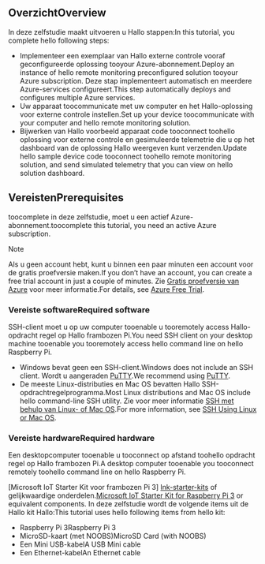 ## <a name="overview"></a><span data-ttu-id="f4a0d-101">Overzicht</span><span class="sxs-lookup"><span data-stu-id="f4a0d-101">Overview</span></span>

<span data-ttu-id="f4a0d-102">In deze zelfstudie maakt uitvoeren u Hallo stappen:</span><span class="sxs-lookup"><span data-stu-id="f4a0d-102">In this tutorial, you complete hello following steps:</span></span>

- <span data-ttu-id="f4a0d-103">Implementeer een exemplaar van Hallo externe controle vooraf geconfigureerde oplossing tooyour Azure-abonnement.</span><span class="sxs-lookup"><span data-stu-id="f4a0d-103">Deploy an instance of hello remote monitoring preconfigured solution tooyour Azure subscription.</span></span> <span data-ttu-id="f4a0d-104">Deze stap implementeert automatisch en meerdere Azure-services configureert.</span><span class="sxs-lookup"><span data-stu-id="f4a0d-104">This step automatically deploys and configures multiple Azure services.</span></span>
- <span data-ttu-id="f4a0d-105">Uw apparaat toocommunicate met uw computer en het Hallo-oplossing voor externe controle instellen.</span><span class="sxs-lookup"><span data-stu-id="f4a0d-105">Set up your device toocommunicate with your computer and hello remote monitoring solution.</span></span>
- <span data-ttu-id="f4a0d-106">Bijwerken van Hallo voorbeeld apparaat code tooconnect toohello oplossing voor externe controle en gesimuleerde telemetrie die u op het dashboard van de oplossing Hallo weergeven kunt verzenden.</span><span class="sxs-lookup"><span data-stu-id="f4a0d-106">Update hello sample device code tooconnect toohello remote monitoring solution, and send simulated telemetry that you can view on hello solution dashboard.</span></span>

## <a name="prerequisites"></a><span data-ttu-id="f4a0d-107">Vereisten</span><span class="sxs-lookup"><span data-stu-id="f4a0d-107">Prerequisites</span></span>

<span data-ttu-id="f4a0d-108">toocomplete in deze zelfstudie, moet u een actief Azure-abonnement.</span><span class="sxs-lookup"><span data-stu-id="f4a0d-108">toocomplete this tutorial, you need an active Azure subscription.</span></span>

> [!NOTE]
> <span data-ttu-id="f4a0d-109">Als u geen account hebt, kunt u binnen een paar minuten een account voor de gratis proefversie maken.</span><span class="sxs-lookup"><span data-stu-id="f4a0d-109">If you don’t have an account, you can create a free trial account in just a couple of minutes.</span></span> <span data-ttu-id="f4a0d-110">Zie [Gratis proefversie van Azure][lnk-free-trial] voor meer informatie.</span><span class="sxs-lookup"><span data-stu-id="f4a0d-110">For details, see [Azure Free Trial][lnk-free-trial].</span></span>

### <a name="required-software"></a><span data-ttu-id="f4a0d-111">Vereiste software</span><span class="sxs-lookup"><span data-stu-id="f4a0d-111">Required software</span></span>

<span data-ttu-id="f4a0d-112">SSH-client moet u op uw computer tooenable u tooremotely access Hallo-opdracht regel op Hallo frambozen Pi.</span><span class="sxs-lookup"><span data-stu-id="f4a0d-112">You need SSH client on your desktop machine tooenable you tooremotely access hello command line on hello Raspberry Pi.</span></span>

- <span data-ttu-id="f4a0d-113">Windows bevat geen een SSH-client.</span><span class="sxs-lookup"><span data-stu-id="f4a0d-113">Windows does not include an SSH client.</span></span> <span data-ttu-id="f4a0d-114">Wordt u aangeraden [PuTTY](http://www.putty.org/).</span><span class="sxs-lookup"><span data-stu-id="f4a0d-114">We recommend using [PuTTY](http://www.putty.org/).</span></span>
- <span data-ttu-id="f4a0d-115">De meeste Linux-distributies en Mac OS bevatten Hallo SSH-opdrachtregelprogramma.</span><span class="sxs-lookup"><span data-stu-id="f4a0d-115">Most Linux distributions and Mac OS include hello command-line SSH utility.</span></span> <span data-ttu-id="f4a0d-116">Zie voor meer informatie [SSH met behulp van Linux- of Mac OS](https://www.raspberrypi.org/documentation/remote-access/ssh/unix.md).</span><span class="sxs-lookup"><span data-stu-id="f4a0d-116">For more information, see [SSH Using Linux or Mac OS](https://www.raspberrypi.org/documentation/remote-access/ssh/unix.md).</span></span>

### <a name="required-hardware"></a><span data-ttu-id="f4a0d-117">Vereiste hardware</span><span class="sxs-lookup"><span data-stu-id="f4a0d-117">Required hardware</span></span>

<span data-ttu-id="f4a0d-118">Een desktopcomputer tooenable u tooconnect op afstand toohello opdracht regel op Hallo frambozen Pi.</span><span class="sxs-lookup"><span data-stu-id="f4a0d-118">A desktop computer tooenable you tooconnect remotely toohello command line on hello Raspberry Pi.</span></span>

<span data-ttu-id="f4a0d-119">[Microsoft IoT Starter Kit voor frambozen Pi 3] [ lnk-starter-kits] of gelijkwaardige onderdelen.</span><span class="sxs-lookup"><span data-stu-id="f4a0d-119">[Microsoft IoT Starter Kit for Raspberry Pi 3][lnk-starter-kits] or equivalent components.</span></span> <span data-ttu-id="f4a0d-120">In deze zelfstudie wordt de volgende items uit de Hallo kit Hallo:</span><span class="sxs-lookup"><span data-stu-id="f4a0d-120">This tutorial uses hello following items from hello kit:</span></span>

- <span data-ttu-id="f4a0d-121">Raspberry Pi 3</span><span class="sxs-lookup"><span data-stu-id="f4a0d-121">Raspberry Pi 3</span></span>
- <span data-ttu-id="f4a0d-122">MicroSD-kaart (met NOOBS)</span><span class="sxs-lookup"><span data-stu-id="f4a0d-122">MicroSD Card (with NOOBS)</span></span>
- <span data-ttu-id="f4a0d-123">Een Mini USB-kabel</span><span class="sxs-lookup"><span data-stu-id="f4a0d-123">A USB Mini cable</span></span>
- <span data-ttu-id="f4a0d-124">Een Ethernet-kabel</span><span class="sxs-lookup"><span data-stu-id="f4a0d-124">An Ethernet cable</span></span>

[lnk-starter-kits]: https://azure.microsoft.com/develop/iot/starter-kits/
[lnk-free-trial]: http://azure.microsoft.com/pricing/free-trial/